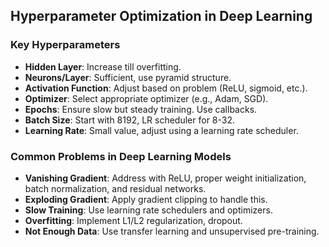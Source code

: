 ## Hyperparameter Optimization in Deep Learning

### Key Hyperparameters
- **Hidden Layer**: Increase till overfitting.
- **Neurons/Layer**: Sufficient, use pyramid structure.
- **Activation Function**: Adjust based on problem (ReLU, sigmoid, etc.).
- **Optimizer**: Select appropriate optimizer (e.g., Adam, SGD).
- **Epochs**: Ensure slow but steady training. Use callbacks.
- **Batch Size**: Start with 8192, LR scheduler for 8-32.
- **Learning Rate**: Small value, adjust using a learning rate scheduler.
  
### Common Problems in Deep Learning Models
- **Vanishing Gradient**: Address with ReLU, proper weight initialization, batch normalization, and residual networks.
- **Exploding Gradient**: Apply gradient clipping to handle this.
- **Slow Training**: Use learning rate schedulers and optimizers.
- **Overfitting**: Implement L1/L2 regularization, dropout.
- **Not Enough Data**: Use transfer learning and unsupervised pre-training.

